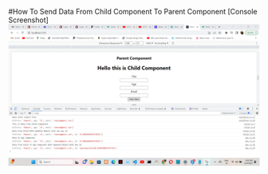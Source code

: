 #How To Send Data From Child Component To Parent Component
[Console Screenshot]
![image](https://github.com/pradeep4uhere/datafromchildtoparentcomponent/blob/master/Screenshot%202023-06-04%20150205.png)
